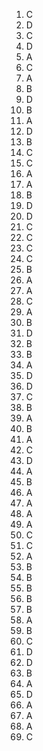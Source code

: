 1. C
2. D
3. C
4. D
5. A
6. C
7. A
8. B
9. D
10. B
11. A
12. D
13. B
14. C
15. C
16. A
17. A
18. B
19. D
20. D
21. C
22. C
23. C
24. C
25. B
26. A
27. A
28. C
29. A
30. B
31. D
32. B
33. B
34. A
35. D
36. D
37. C
38. B
39. A
40. B
41. A
42. C
43. D
44. A
45. B
46. A
47. A
48. A
49. A
50. C
51. C
52. A
53. B
54. B
55. B
56. B
57. B
59. A
60. B
61. C
62. D
63. D
64. B
65. A
66. D
67. A
68. A
69. A
70. C
